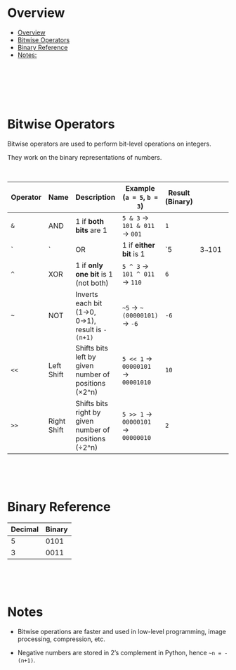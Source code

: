 # Overview

- [Overview](#overview)
- [Bitwise Operators](#bitwise-operators)
- [Binary Reference](#binary-reference)
- [Notes:](#notes)

&nbsp;

&nbsp;

&nbsp;

# Bitwise Operators

Bitwise operators are used to perform bit-level operations on integers.

They work on the binary representations of numbers.

&nbsp;

| Operator | Name        | Description                                           | Example (`a = 5`, `b = 3`)         | Result (Binary) |         |             |     |
| -------- | ----------- | ----------------------------------------------------- | ---------------------------------- | --------------- | ------- | ----------- | --- |
| `&`      | AND         | 1 if **both bits** are 1                              | `5 & 3` → `101 & 011` → `001`      | `1`             |         |             |     |
| \`       | \`          | OR                                                    | 1 if **either bit** is 1           | \`5             | 3`→`101 | 011`→`111\` | `7` |
| `^`      | XOR         | 1 if **only one bit** is 1 (not both)                 | `5 ^ 3` → `101 ^ 011` → `110`      | `6`             |         |             |     |
| `~`      | NOT         | Inverts each bit (1→0, 0→1), result is `-(n+1)`       | `~5` → `~(00000101)` → `-6`        | `-6`            |         |             |     |
| `<<`     | Left Shift  | Shifts bits left by given number of positions (×2^n)  | `5 << 1` → `00000101` → `00001010` | `10`            |         |             |     |
| `>>`     | Right Shift | Shifts bits right by given number of positions (÷2^n) | `5 >> 1` → `00000101` → `00000010` | `2`             |         |             |     |

&nbsp;

&nbsp;

# Binary Reference

| Decimal | Binary |
| ------- | ------ |
| 5       | 0101   |
| 3       | 0011   |

&nbsp;

&nbsp;

# Notes

- Bitwise operations are faster and used in low-level programming, image processing, compression, etc.

- Negative numbers are stored in 2’s complement in Python, hence `~n = -(n+1)`.
